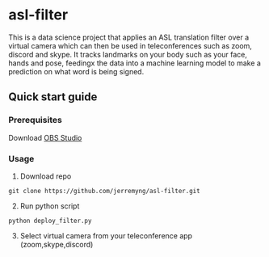 # asl-filter
This is a data science project that applies an ASL translation filter over a virtual camera which can then be used in teleconferences such as zoom, discord and skype. It tracks landmarks on your body such as your face, hands and pose, feedingx the data into a machine learning model to make a prediction on what word is being signed.

## Quick start guide

### Prerequisites
Download [OBS Studio](https://obsproject.com/download)

### Usage
1. Download repo
```
git clone https://github.com/jerremyng/asl-filter.git
```

2. Run python script
```
python deploy_filter.py
```

3. Select virtual camera from your teleconference app (zoom,skype,discord)
